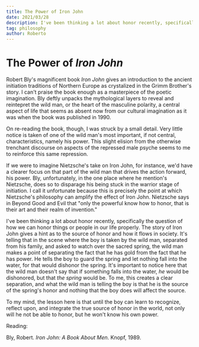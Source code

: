 ```yaml
---
title: The Power of Iron John
date: 2021/03/28
description: I've been thinking a lot about honor recently, specifically the question of how we can honor things or people in our life properly.
tag: philosophy
author: Roberto
---
```


# The Power of _Iron John_

Robert Bly's magnificent book _Iron John_ gives an introduction to the ancient initiation traditions of Northern Europe as crystalized in the Grimm Brother's story. I can't praise the book enough as a masterpiece of the poetic imagination. Bly deftly unpacks the mythological layers to reveal and reintepret the wild man, or the heart of the masculine polarity, a central aspect of life that seems as absent now from our cultural imagination as it was when the book was published in 1990.

On re-reading the book, though, I was struck by a small detail. Very little notice is taken of one of the wild man's most important, if not central, characteristics, namely his power. This slight elision from the otherwise trenchant discourse on aspects of the repressed male psyche seems to me to reinforce this same repression.

If we were to imagine Nietzsche's take on Iron John, for instance, we'd have a clearer focus on that part of the wild man that drives the action forward, his power. Bly, unfortunately, in the one place where he mention's Nietzsche, does so to disparage his being stuck in the warrior stage of initiation. I call it unfortunate because this is precisely the point at which Nietzsche's philosophy can amplify the effect of Iron John. Nietzsche says in Beyond Good and Evil that "only the powerful know how to honor, that is their art and their realm of invention."

I've been thinking a lot about honor recently, specifically the question of how we can honor things or people in our life properly. The story of Iron John gives a hint as to the source of honor and how it flows in society. It's telling that in the scene where the boy is taken by the wild man, separated from his family, and asked to watch over the sacred spring, the wild man makes a point of separating the fact that he has gold from the fact that he has power. He tells the boy to guard the spring and let nothing fall into the water, for that would dishonor the spring. It's important to notice here that the wild man doesn't say that if something falls into the water, _he_ would be dishonored, but that _the spring_ would be. To me, this creates a clear separation, and what the wild man is telling the boy is that he is the source of the spring's honor and nothing that the boy does will affect the source.

To my mind, the lesson here is that until the boy can learn to recognize, reflect upon, and integrate the true source of honor in the world, not only will he not be able to honor, but he won't know his own power.

Reading:

Bly, Robert. _Iron John: A Book About Men_. Knopf, 1989.
